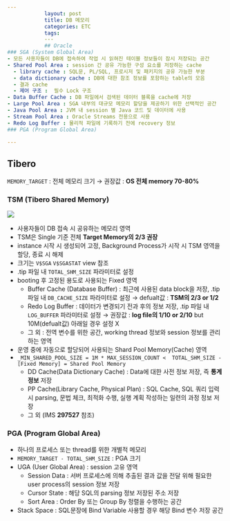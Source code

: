 ```yaml
---
            layout: post
            title: DB 메모리
            categories: ETC
            tags: 
            ---
            ## Oracle
### SGA (System Global Area)
- 모든 사용자들이 DB에 접속하여 작업 시 읽혀진 테이블 정보들이 잠시 저장되는 공간
- Shared Pool Area : session 간 공유 가능한 구성 요소를 저장하는 cache
  - library cache : SQL문, PL/SQL, 프로시저 및 패키지의 공유 가능한 부분
  - data dictionary cache : DB에 대한 참조 정보를 포함하는 table의 모음
  - 결과 cache
  - 제어 구조 :  필수 Lock 구조
- Data Buffer Cache : DB 파일에서 검색된 데이터 블록을 cache에 저장
- Large Pool Area : SGA 내부의 대규모 메모리 할당을 제공하기 위한 선택적인 공간
- Java Pool Area : JVM 내 session 별 Java 코드 및 데이터에 사용
- Stream Pool Area : Oracle Streams 전용으로 사용
- Redo Log Buffer : 물리적 파일에 기록하기 전에 recovery 정보
### PGA (Program Global Area)

---
```

## Tibero
`MEMORY_TARGET` : 전체 메모리 크기 → 권장값 : **OS 전체 memory 70-80%**
### TSM (Tibero Shared Memory)
![](https://prod-files-secure.s3.us-west-2.amazonaws.com/2e9f035b-3bba-4ce1-902b-03e8e4545fa2/50e74659-9cf4-4d7e-a1bb-37b94051050d/3.1_TSM.png?X-Amz-Algorithm=AWS4-HMAC-SHA256&X-Amz-Content-Sha256=UNSIGNED-PAYLOAD&X-Amz-Credential=ASIAZI2LB466Y6VQFYGF%2F20250716%2Fus-west-2%2Fs3%2Faws4_request&X-Amz-Date=20250716T084128Z&X-Amz-Expires=3600&X-Amz-Security-Token=IQoJb3JpZ2luX2VjED8aCXVzLXdlc3QtMiJHMEUCIQDqTMEJ61pDaAJ763GXdQHaGWYdiI8w6K40bT%2BG2XLXLwIgGmgMsmwa567MV1v3vVohWXpk0GaEVgEX6LOI0486EiIq%2FwMIWBAAGgw2Mzc0MjMxODM4MDUiDLIZt%2FlqHeVvod1j3CrcA7SGm3MjZ%2FMNvJRdtfLJHQWkscGVCHXliBylxIha6EfeBQoMjV5pFxdApg0FaMUMEXPfWhdjmdlF7viJmj3iQNUejlOU9GddxGt%2BC%2BNdywWjuhDa5Q2B3dyYBV7AS0mOeX%2BQlQ%2BMzEIRi7cqx243ed1RuyRulFUAou21YWCIWJPi6NGXZlbaNTFDaFXNKuznTFvFxbtr0we6vfGjbb6D%2Ffa55OZJwM%2FNUI4TW%2F3saLnJrWBCoM%2FWL3iTuS4U4Q42ZXp4BD3vvNeemQECuCBIqDqBZ3VRqo8G1Viq0b66%2Fvpy1AQ%2BXSei7Homee4oj%2FfKXGsd7JPerGhlmSLbeyjpEduhk7iZsx%2FOeuJF3xolMLk%2BGFyPLK6uIErABwJSVrrX1QxmjlwAfwrP6uh7QWv2tGoITueSxAQBrlMIMNO2ooHG1MjJU%2F6BgfhgaeKmYrQ0jA%2B4%2FRcS9NRcDpTdlnrP%2Bv%2FWOxP%2FD81G9mKSDZweBN1WKsWRp0l51iUhJ%2FkQiawAcP4oi8PpXq3IYfalMqn9v%2FuD1c29CvRLvNuknCM0l3ZYiVDG45K8DqKU06Nac2MYCvwPfc28FPTJVIEk9LIDeUnfY4NG8gg7xbdTU%2Bt%2B6HSC9vAL1Mu4nghrq2xcMPmj3cMGOqUBa5aKN2oaqLgwRi1hHzbAwmAXn9r%2FRdh1aqcnfZCD49gTZsX2ZDm%2FMZu0%2BSuUSVHG%2Fp%2BjBiqBVyECx8gNYwNQ2EJHqGsvO2OnNbP5L9wsYP8BrkfrEtI2dvbOr6j7GXIJNXx21Yxqs7FNi0m8GCqBUMSaMu%2Fj3SPA3qMfjvcSd7lTHtGY8nuQcUpfiLh2xd1nU%2BpeJfYcf2cb8kHByo91PGCgJ73H&X-Amz-Signature=da534c19d3f299e3c0adcf379939c5c30a7c2c04aa5af00baf33d658208b879a&X-Amz-SignedHeaders=host&x-amz-checksum-mode=ENABLED&x-id=GetObject)
- 사용자들이 DB 접속 시 공유하는 메모리 영역
- TSM은 Single 기준 전체 **Target Memory의 2/3 권장**
- instance 시작 시 생성되어 고정, Background Process가 시작 시 TSM 영역을 할당, 종료 시 해제
- 크기는 `V$SGA` `V$SGASTAT` view 참조
- .tip 파일 내 `TOTAL_SHM_SIZE` 파라미터로 설정
- booting 후 고정된 용도로 사용되는 Fixed 영역
  - Buffer Cache (Database Buffer) : 최근에 사용된 data block을 저장, .tip 파일 내 `DB_CACHE_SIZE` 파라미터로 설정 → defualt값 : **TSM의 2/3 or 1/2**
  - Redo Log Buffer : 데이터가 변경되기 전과 후의 정보 저장, .tip 파일 내 `LOG_BUFFER` 파라미터로 설정 → 권장값 : **log file의 1/10 or 2/10** but 10M(defualt값) 아래일 경우 설정 X
  - 그 외 : 전역 변수를 위한 공간, working thread 정보와 session 정보를 관리하는 영역
- 운영 중에 자동으로 할당되어 사용되는 Shard Pool Memory(Cache) 영역
- `_MIN_SHARED_POOL_SIZE = 1M * MAX_SESSION_COUNT <  TOTAL_SHM_SIZE - [Fixed Memory] = Shared Pool Memory`
  - DD Cache(Data Dictionary Cache) : Data에 대한 사전 정보 저장, 즉 **통계정보** 저장 
  - PP Cache(Library Cache, Physical Plan) : SQL Cache, SQL 쿼리 입력 시 parsing, 문법 체크, 최적화 수행, 실행 계획 작성하는 일련의 과정 정보 저장
  - 그 외  (IMS **297527** 참조)
### PGA (Program Global Area)
- 하나의 프로세스 또는 thread를 위한 개별적 메모리
- `MEMORY_TARGET - TOTAL_SHM_SIZE` : PGA 크기
- UGA (User Global Area) : session 고유 영역
  - Session Data : 서버 프로세스에 의해 추출된 결과 값을 전달 위해 필요한 user process의 session 정보 저장
  - Cursor State : 해당 SQL의 parsing 정보 저장된 주소 저장
  - Sort Area : Order By 또는 Group By 정렬을 수행하는 공간
- Stack Space : SQL문장에 Bind Variable 사용할 경우 해당 Bind 변수 저장 공간

